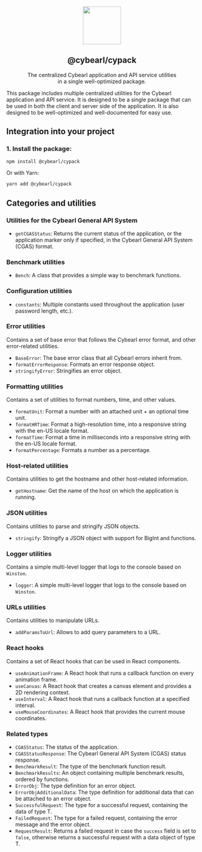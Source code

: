 <p align="center">
  <br />
  <a href="https://www.cybearl.com" target="_blank"><img width="100px" src="https://cybearl.com/_next/image?url=%2Fimages%2Flogo.webp&w=640&q=75" /></a>
  <h2 align="center">@cybearl/cypack</h2>
  <p align="center">The centralized Cybearl application and API service utilities<br />in a single well-optimized package.</p>
</p>

This package includes multiple centralized utilities for the Cybearl application and API service. It is designed to be a single package that can be used in both the client and server side of the application. It is also designed to be well-optimized and well-documented for easy use.

Integration into your project
-----------------------------
### 1. Install the package:
```bash
npm install @cybearl/cypack
```
Or with Yarn:
```bash
yarn add @cybearl/cypack
```

Categories and utilities
------------------------

### Utilities for the Cybearl General API System
- `getCGASStatus`: Returns the current status of the application, or the application marker only if specified,
  in the Cybearl General API System (CGAS) format.

### Benchmark utilities
- `Bench`: A class that provides a simple way to benchmark functions.

### Configuration utilities
- `constants`: Multiple constants used throughout the application (user password length, etc.).

### Error utilities
Contains a set of base error that follows the Cybearl error format, and other error-related utilities.
- `BaseError`: The base error class that all Cybearl errors inherit from.
- `formatErrorResponse`: Formats an error response object.
- `stringifyError`: Stringifies an error object.

### Formatting utilities
Contains a set of utilities to format numbers, time, and other values.
- `formatUnit`: Format a number with an attached unit + an optional time unit.
- `formatHRTime`: Format a high-resolution time, into a responsive string with the en-US locale format.
- `formatTime`: Format a time in milliseconds into a responsive string with the en-US locale format.
- `formatPercentage`: Formats a number as a percentage.

### Host-related utilities
Contains utilities to get the hostname and other host-related information.
- `getHostname`: Get the name of the host on which the application is running.

### JSON utilities
Contains utilities to parse and stringify JSON objects.
- `stringify`: Stringify a JSON object with support for BigInt and functions.

### Logger utilities
Contains a simple multi-level logger that logs to the console based on `Winston`.
- `logger`: A simple multi-level logger that logs to the console based on `Winston`.

### URLs utilities
Contains utilities to manipulate URLs.
- `addParamsToUrl`: Allows to add query parameters to a URL.

### React hooks
Contains a set of React hooks that can be used in React components.
- `useAnimationFrame`: A React hook that runs a callback function on every animation frame.
- `useCanvas`: A React hook that creates a canvas element and provides a 2D rendering context.
- `useInterval`: A React hook that runs a callback function at a specified interval.
- `useMouseCoordinates`: A React hook that provides the current mouse coordinates.

### Related types
- `CGASStatus`: The status of the application.
- `CGASStatusResponse`: The Cybearl General API System (CGAS) status response.
- `BenchmarkResult`: The type of the benchmark function result.
- `BenchmarkResults`: An object containing multiple benchmark results, ordered by functions.
- `ErrorObj`: The type definition for an error object.
- `ErrorObjAdditionalData`: The type definition for additional data that can be attached to an error object.
- `SuccessfulRequest`: The type for a successful request, containing the data of type T.
- `FailedRequest`: The type for a failed request, containing the error message and the error object.
- `RequestResult`: Returns a failed request in case the `success` field is set to `false`,
  otherwise returns a successful request with a data object of type T.
